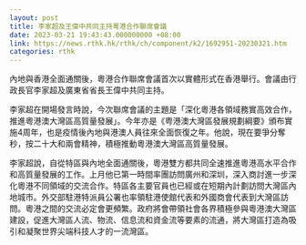 ```yaml
---
layout: post
title: 李家超及王偉中共同主持粵港合作聯席會議
date: 2023-03-21 19:43:43.000000000 +08:00
link: https://news.rthk.hk/rthk/ch/component/k2/1692951-20230321.htm
categories: rthk
---
```


內地與香港全面通關後，粵港合作聯席會議首次以實體形式在香港舉行。會議由行政長官李家超及廣東省省長王偉中共同主持。

李家超在開場發言時說，今次聯席會議的主題是「深化粵港各領域務實高效合作，推進粵港澳大灣區高質量發展」。今年亦是《粤港澳大灣區發展規劃綱要》頒布實施4周年，也是疫情後內地與港澳人員往來全面恢復之年。他說，現在要爭分奪秒，按二十大和兩會精神，積極推動粵港澳大灣區高質量發展。

李家超說，自從特區與內地全面通關後，粵港雙方都共同全速推進粵港高水平合作和高質量發展的工作。上月他已第一時間率團訪問廣州和深圳，深入商討進一步深化粵港不同領域的交流合作。特區各主要官員也已經或在短期內計劃訪問大灣區內地城市。外交部駐港特派員公署也率領駐港使館代表和外國商會代表到大灣區訪問。粵港之間的交流必定會更頻繁。政府將會帶領社會各界積極參與粵港澳大灣區建設，促進大灣區人流、物流、信息流和資金流等要素的流通，將大灣區打造為吸引和凝聚世界尖端科技人才的一流灣區。
